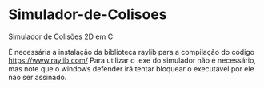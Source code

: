 # Simulador-de-Colisoes
Simulador de Colisões 2D em C

É necessária a instalação da biblioteca raylib para a compilação do código
https://www.raylib.com/
Para utilizar o .exe do simulador não é necessário, mas note que o windows defender irá tentar bloquear o executável por ele não ser assinado.
